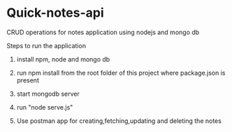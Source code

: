 # Quick-notes-api
CRUD operations for notes application using nodejs and mongo db

Steps to run the application

1) install npm, node and mongo db

2) run npm install from the root folder of this project where package.json is present

3) start mongodb server 

4) run "node serve.js"

5) Use postman app for creating,fetching,updating and deleting the notes




